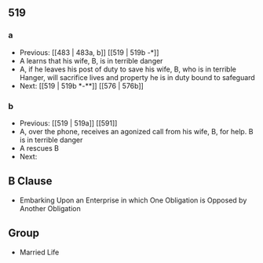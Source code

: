 ## 519
### a
- Previous: [[483 | 483a, b]] [[519 | 519b -*]] 
- A learns that his wife, B, is in terrible danger
- A, if he leaves his post of duty to save his wife, B, who is in terrible Hanger, will sacrifice lives and property he is in duty bound to safeguard
- Next: [[519 | 519b *-**]] [[576 | 576b]] 

### b
- Previous: [[519 | 519a]] [[591]] 
- A, over the phone, receives an agonized call from his wife, B, for help. B is in terrible danger
- A rescues B
- Next: 

## B Clause
- Embarking Upon an Enterprise in which One Obligation is Opposed by Another Obligation

## Group
- Married Life

